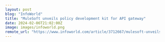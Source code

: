 ```yaml
---
layout: post
blog: "InfoWorld"
title: "MuleSoft unveils policy development kit for API gateway"
date: 2024-02-06T21:02:00Z
image: images/infoworld.png
remote_url: "https://www.infoworld.com/article/3712667/mulesoft-unveils-policy-development-kit-for-api-gateway.html#tk.rss_applicationdevelopment"
---
```

